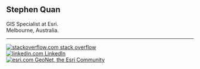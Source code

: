 ## Stephen Quan

GIS Specialist at Esri.  
Melbourne, Australia.  

***

[![stackoverflow.com](https://stackoverflow.com/favicon.ico) stack overflow](https://stackoverflow.com/users/881441/stephen-quan/)  
[![linkedin.com](https://linkedin.com/favicon.ico) LinkedIn](https://www.linkedin.com/in/stephen-quan-b2b44636)  
[![esri.com](https://community.esri.com/resources/images/palette-1016/faviconImage-1553176046682-favicon.ico) GeoNet, the Esri Community](https://community.esri.com/people/SQuan-esristaff)  
